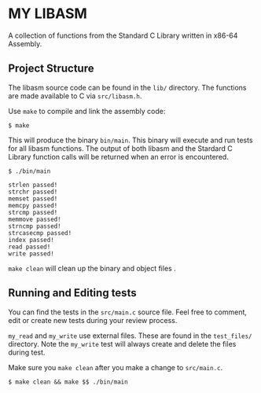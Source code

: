 # MY LIBASM
A collection of functions from the Standard C Library written in x86-64 Assembly.

## Project Structure

The libasm source code can be found in the `lib/` directory. The functions are made available to C via `src/libasm.h`.

Use `make` to compile and link the assembly code:

    $ make

This will produce the binary `bin/main`. This binary will execute and run tests for all libasm functions. The output of both libasm and the Stardard C Library function calls will be returned when an error is encountered.

    $ ./bin/main

    strlen passed!
    strchr passed!
    memset passed!
    memcpy passed!
    strcmp passed!
    memmove passed!
    strncmp passed!
    strcasecmp passed!
    index passed!
    read passed!
    write passed!


`make clean` will clean up the binary and object files .


## Running and Editing tests

You can find the tests in the `src/main.c` source file. Feel free to comment, edit or create new tests during your review process.

`my_read` and `my_write` use external files. These are found in the `test_files/` directory. Note the `my_write` test will always create and delete the files during test.

Make sure you `make clean` after you make a change to `src/main.c`.

    $ make clean && make $$ ./bin/main
